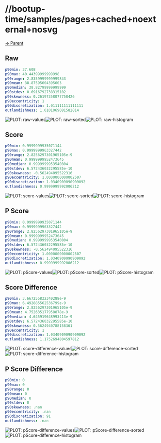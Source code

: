 
# //bootup-time/samples/pages+cached+noexternal+nosvg

[→ Parent](../..)


## Raw


```yaml
p90min: 37.608
p90max: 40.44399999999998
p90range: 2.8359999999999843
p90mean: 38.87595604395603
p90median: 38.82799999999999
p90stdev: 0.6916792738315102
p90skewness: 0.26197358077758426
p90eccentricity: 1
p90discretization: 1.011111111111111
outlandishness: 1.0101069081582814

```

![PLOT: raw-values](./raw/values.svg)![PLOT: raw-sorted](./raw/sorted.svg)![PLOT: raw-histogram](./raw/histogram.svg)
## Score


```yaml
p90min: 0.9999999935071144
p90max: 0.9999999963327442
p90range: 2.8256297301965105e-9
p90mean: 0.9999999952473645
p90median: 0.9999999953540804
p90stdev: 6.572436032295585e-10
p90skewness: -0.562494095522316
p90eccentricity: 1.0000000000002507
p90discretization: 1.0340909090909092
outlandishness: 0.9999999992006212

```

![PLOT: score-values](./score/values.svg)![PLOT: score-sorted](./score/sorted.svg)![PLOT: score-histogram](./score/histogram.svg)
## P Score


```yaml
p90min: 0.9999999935071144
p90max: 0.9999999963327442
p90range: 2.8256297301965105e-9
p90mean: 0.9999999952473645
p90median: 0.9999999953540804
p90stdev: 6.572436032295585e-10
p90skewness: -0.562494095522316
p90eccentricity: 1.0000000000002507
p90discretization: 1.0340909090909092
outlandishness: 0.9999999992006212

```

![PLOT: pScore-values](./pScore/values.svg)![PLOT: pScore-sorted](./pScore/sorted.svg)![PLOT: pScore-histogram](./pScore/histogram.svg)
## Score Difference


```yaml
p90min: 3.667255832340288e-9
p90max: 6.492885562536799e-9
p90range: 2.8256297301965105e-9
p90mean: 4.752635177958878e-9
p90median: 4.645919648993413e-9
p90stdev: 6.572436032295585e-10
p90skewness: 0.5624940788158361
p90eccentricity: 1
p90discretization: 1.0340909090909092
outlandishness: 1.1752694804597812

```

![PLOT: score-difference-values](./score-difference/values.svg)![PLOT: score-difference-sorted](./score-difference/sorted.svg)![PLOT: score-difference-histogram](./score-difference/histogram.svg)
## P Score Difference


```yaml
p90min: 0
p90max: 0
p90range: 0
p90mean: 0
p90median: 0
p90stdev: 0
p90skewness: .nan
p90eccentricity: .nan
p90discretization: 91
outlandishness: .nan

```

![PLOT: pScore-difference-values](./pScore-difference/values.svg)![PLOT: pScore-difference-sorted](./pScore-difference/sorted.svg)![PLOT: pScore-difference-histogram](./pScore-difference/histogram.svg)